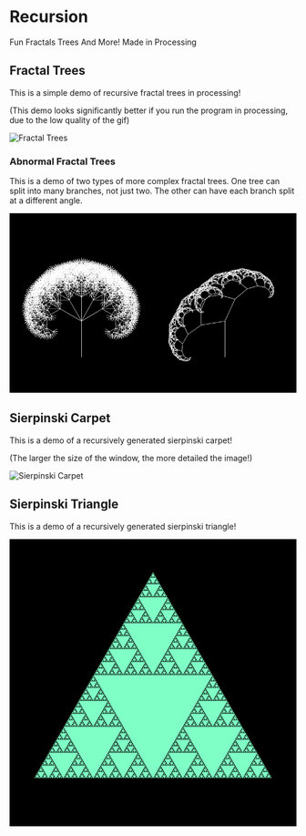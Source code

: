 # Recursion

Fun Fractals Trees And More! Made in Processing

## Fractal Trees

This is a simple demo of recursive fractal trees in processing!

(This demo looks significantly better if you run the program in processing, due to the low quality of the gif)

![Fractal Trees](https://github.com/We-Gold/Fractals/raw/master/demo.gif)

### Abnormal Fractal Trees

This is a demo of two types of more complex fractal trees. 
One tree can split into many branches, not just two. 
The other can have each branch split at a different angle.

![Abnormal Fractal Trees](https://github.com/We-Gold/Recursion/raw/master/abnormal%20trees%20demo.gif)

## Sierpinski Carpet

This is a demo of a recursively generated sierpinski carpet!

(The larger the size of the window, the more detailed the image!)

![Sierpinski Carpet](https://github.com/We-Gold/Fractals/raw/master/sierpinski%20carpet%20demo.gif)

## Sierpinski Triangle

This is a demo of a recursively generated sierpinski triangle!

![Sierpinski Triangle](https://github.com/We-Gold/Recursion/raw/master/sierpinski%20triangle%20demo.gif)
